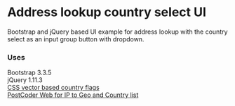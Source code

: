 # Address lookup country select UI
Bootstrap and jQuery based UI example for address lookup with the country select as an input group button with dropdown.

### Uses
Bootstrap 3.3.5  
jQuery 1.11.3  
[CSS vector based country flags](http://lipis.github.io/flag-icon-css/)  
[PostCoder Web for IP to Geo and Country list](https://www.alliescomputing.com/postcoder)
